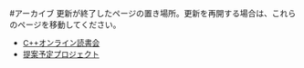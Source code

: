 #アーカイブ
更新が終了したページの置き場所。更新を再開する場合は、これらのページを移動してください。
- <span style='background-color:transparent;line-height:1.5;font-size:10pt'>[C++オンライン読書会](https://sites.google.com/site/boostjp/archive/cpp_online_reading)</span>
- <span style='background-color:transparent;line-height:1.5;font-size:10pt'>[提案予定プロジェクト](https://sites.google.com/site/boostjp/archive/propose)</span>

